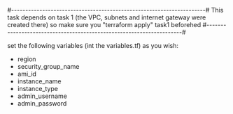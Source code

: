 
#---------------------------------------------------------------------#
This task depends on task 1 (the VPC, subnets and internet gateway
were created there) so make sure you "terraform apply" task1 beforehed 
#---------------------------------------------------------------------#

set the following variables (int the variables.tf) as you wish:

- region
- security_group_name
- ami_id
- instance_name
- instance_type
- admin_username
- admin_password